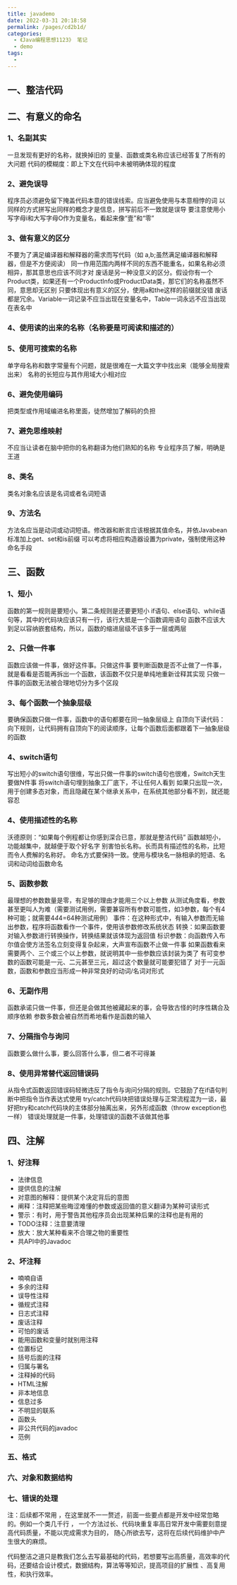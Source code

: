 ```yaml
---
title: javademo
date: 2022-03-31 20:18:58
permalink: /pages/cd2b1d/
categories:
  - 《Java编程思想1123》 笔记
  - demo
tags:
  -
---
```



## 一、整洁代码
## 二、有意义的命名
### 1、名副其实
一旦发现有更好的名称，就换掉旧的
变量、函数或类名称应该已经答复了所有的大问题
代码的模糊度：即上下文在代码中未被明确体现的程度
### 2、避免误导
程序员必须避免留下掩盖代码本意的错误线索。应当避免使用与本意相悖的词
以同样的方式拼写出同样的概念才是信息，拼写前后不一致就是误导
要注意使用小写字母i和大写字母O作为变量名，看起来像“壹”和“零”
### 3、做有意义的区分
不要为了满足编译器和解释器的需求而写代码（如 a,b;虽然满足编译器和解释器，但是不方便阅读）
同一作用范围内两样不同的东西不能重名，如果名称必须相异，那其意思也应该不同才对
废话是另一种没意义的区分。假设你有一个Product类，如果还有一个ProductInfo或ProductData类，那它们的名称虽然不同，意思却无区别
只要体现出有意义的区分，使用a和the这样的前缀就没错
废话都是冗余。Variable一词记录不应当出现在变量名中，Table一词永远不应当出现在表名中
### 4、使用读的出来的名称（名称要是可阅读和描述的）
### 5、使用可搜索的名称
单字母名称和数字常量有个问题，就是很难在一大篇文字中找出来（能够全局搜索出来）
名称的长短应与其作用域大小相对应
### 6、避免使用编码
把类型或作用域编进名称里面，徒然增加了解码的负担
### 7、避免思维映射
不应当让读者在脑中把你的名称翻译为他们熟知的名称
专业程序员了解，明确是王道
### 8、类名
类名对象名应该是名词或者名词短语
### 9、方法名
方法名应当是动词或动词短语。修改器和断言应该根据其值命名，并依Javabean标准加上get、set和is前缀
可以考虑将相应构造器设置为private，强制使用这种命名手段

## 三、函数
### 1、短小
函数的第一规则是要短小。第二条规则是还要更短小
if语句、else语句、while语句等，其中的代码块应该只有一行，该行大抵是一个函数调用语句
函数不应该大到足以容纳嵌套结构，所以，函数的缩进层级不该多于一层或两层
### 2、只做一件事
函数应该做一件事，做好这件事。只做这件事
要判断函数是否不止做了一件事，就是看看是否能再拆出一个函数，该函数不仅只是单纯地重新诠释其实现
只做一件事的函数无法被合理地切分为多个区段
### 3、每个函数一个抽象层级
要确保函数只做一件事，函数中的语句都要在同一抽象层级上
自顶向下读代码：向下规则，让代码拥有自顶向下的阅读顺序，让每个函数后面都跟着下一抽象层级的函数
### 4、switch语句
写出短小的switch语句很维，写出只做一件事的switch语句也很难，Switch天生要做N件事
将switch语句埋到抽象工厂底下，不让任何人看到
如果只出现一次，用于创建多态对象，而且隐藏在某个继承关系中，在系统其他部分看不到，就还能容忍
### 4、使用描述性的名称
沃德原则：“如果每个例程都让你感到深合已意，那就是整洁代码”
函数越短小，功能越集中，就越便于取个好名字
别害怕长名称。长而具有描述性的名称，比短而令人费解的名称好。
命名方式要保持一致。使用与模块名一脉相承的短语、名词和动词给函数命名
### 5、函数参数
最理想的参数数量是零，有足够的理由才能用三个以上参数
从测试角度看，参数甚至更叫人为难（需要测试用例，需要兼容所有参数可能性，如3参数，每个有4种可能；就需要4*4*4=64种测试用例）
事件：在这种形式中，有输入参数而无输出参数，程序将函数看作一个事件，使用该参数修改系统状态
转换：如果函数要对输入参数进行转换操作，转换结果就该体现为返回值
标识参数：向函数传入布尔值会使方法签名立刻变得复杂起来，大声宣布函数不止做一件事
如果函数看来需要两个、三个或三个以上参数，就说明其中一些参数应该封装为类了
有可变参数的函数可能是一元、二元甚至三元，超过这个数量就可能要犯错了
对于一元函数，函数和参数应当形成一种非常良好的动词/名词对形式
### 6、无副作用
函数承诺只做一件事，但还是会做其他被藏起来的事，会导致古怪的时序性耦合及顺序依赖
参数多数会被自然而希地看作是函数的输入
### 7、分隔指令与询问
函数要么做什么事，要么回答什么事，但二者不可得兼
### 8、使用异常替代返回错误码
从指令式函数返回错误码轻微违反了指令与询问分隔的规则。它鼓励了在if语句判断中把指令当作表达式使用
try/catch代码块把错误处理与正常流程混为一谈，最好把try和catch代码块的主体部分抽离出来，另外形成函数（throw exception也一样）
错误处理就是一件事，处理错误的函数不该做其他事

## 四、注解
### 1、好注释
* 法律信息
* 提供信息的注解
* 对意图的解释：提供某个决定背后的意图
* 阐释：注释把某些晦涩难懂的参数或返回值的意义翻译为某种可读形式
* 警示：有时，用于警告其他程序员会出现某种后果的注释也是有用的
* TODO注释：注意要清理
* 放大：放大某种看来不合理之物的重要性
* 共API中的Javadoc
### 2、坏注释
* 喃喃自语
* 多余的注释
* 误导性注释
* 循规式注释
* 日志式注释
* 废话注释
* 可怕的废话
* 能用函数和变量时就别用注释
* 位置标记
* 括号后面的注释
* 归属与署名
* 注释掉的代码
* HTML注解
* 非本地信息
* 信息过多
* 不明显的联系
* 函数头
* 非公共代码的javadoc
* 范例
### 五、格式

### 六、对象和数据结构

### 七、错误的处理


 注：后续都不常用 ，在这里就不一一赘述，前面一些要点都是开发中经常忽略的。例如一个类几千行 ，
  一个方法过长、代码块重复率高日常开发中需要刻意提高代码质量，不能以完成需求为目的，
  随心所欲去写，这将在后续代码维护中产生很大的麻烦。

  代码整洁之道只是教我们怎么去写最基础的代码，若想要写出高质量，高效率的代码，还要结合设计模式，数据结构，算法等等知识，提高项目的扩展性
  、高复用性，和执行效率。

